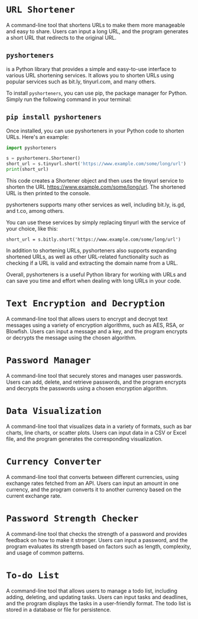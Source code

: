 # ```URL Shortener```
A command-line tool that shortens URLs to make them more manageable and easy to share. Users can input a long URL, and the program generates a short URL that redirects to the original URL.

## ```pyshorteners```
is a Python library that provides a simple and easy-to-use interface to various URL shortening services. It allows you to shorten URLs using popular services such as bit.ly, tinyurl.com, and many others.

To install ```pyshorteners```, you can use pip, the package manager for Python. Simply run the following command in your terminal:

## ```pip install pyshorteners```

Once installed, you can use pyshorteners in your Python code to shorten URLs. Here's an example:

```python runable
import pyshorteners

s = pyshorteners.Shortener()
short_url = s.tinyurl.short('https://www.example.com/some/long/url')
print(short_url)
```
This code creates a Shortener object and then uses the tinyurl service to shorten the URL https://www.example.com/some/long/url. The shortened URL is then printed to the console.

pyshorteners supports many other services as well, including bit.ly, is.gd, and t.co, among others.

You can use these services by simply replacing tinyurl with the service of your choice, like this:

```short_url = s.bitly.short('https://www.example.com/some/long/url')```

In addition to shortening URLs, pyshorteners also supports expanding shortened URLs, as well as other URL-related functionality such as checking if a URL is valid and extracting the domain name from a URL.

Overall, pyshorteners is a useful Python library for working with URLs and can save you time and effort when dealing with long URLs in your code.

# ```Text Encryption and Decryption```
A command-line tool that allows users to encrypt and decrypt text messages using a variety of encryption algorithms, such as AES, RSA, or Blowfish. Users can input a message and a key, and the program encrypts or decrypts the message using the chosen algorithm.




# ```Password Manager```
A command-line tool that securely stores and manages user passwords. Users can add, delete, and retrieve passwords, and the program encrypts and decrypts the passwords using a chosen encryption algorithm.

# ```Data Visualization```
A command-line tool that visualizes data in a variety of formats, such as bar charts, line charts, or scatter plots. Users can input data in a CSV or Excel file, and the program generates the corresponding visualization.

# ```Currency Converter```
A command-line tool that converts between different currencies, using exchange rates fetched from an API. Users can input an amount in one currency, and the program converts it to another currency based on the current exchange rate.

# ```Password Strength Checker```
A command-line tool that checks the strength of a password and provides feedback on how to make it stronger. Users can input a password, and the program evaluates its strength based on factors such as length, complexity, and usage of common patterns.

# ```To-do List```
A command-line tool that allows users to manage a todo list, including adding, deleting, and updating tasks. Users can input tasks and deadlines, and the program displays the tasks in a user-friendly format. The todo list is stored in a database or file for persistence.